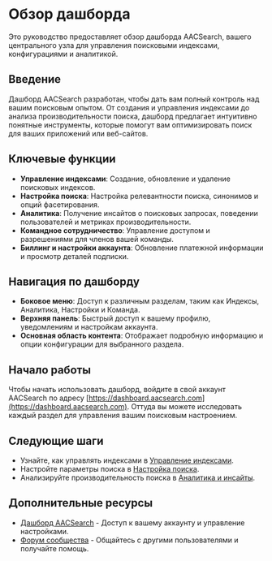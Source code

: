 # Обзор дашборда

Это руководство предоставляет обзор дашборда AACSearch, вашего центрального узла для управления поисковыми индексами, конфигурациями и аналитикой.

## Введение

Дашборд AACSearch разработан, чтобы дать вам полный контроль над вашим поисковым опытом. От создания и управления индексами до анализа производительности поиска, дашборд предлагает интуитивно понятные инструменты, которые помогут вам оптимизировать поиск для ваших приложений или веб-сайтов.

## Ключевые функции

- **Управление индексами**: Создание, обновление и удаление поисковых индексов.
- **Настройка поиска**: Настройка релевантности поиска, синонимов и опций фасетирования.
- **Аналитика**: Получение инсайтов о поисковых запросах, поведении пользователей и метриках производительности.
- **Командное сотрудничество**: Управление доступом и разрешениями для членов вашей команды.
- **Биллинг и настройки аккаунта**: Обновление платежной информации и просмотр деталей подписки.

## Навигация по дашборду

- **Боковое меню**: Доступ к различным разделам, таким как Индексы, Аналитика, Настройки и Команда.
- **Верхняя панель**: Быстрый доступ к вашему профилю, уведомлениям и настройкам аккаунта.
- **Основная область контента**: Отображает подробную информацию и опции конфигурации для выбранного раздела.

## Начало работы

Чтобы начать использовать дашборд, войдите в свой аккаунт AACSearch по адресу [https://dashboard.aacsearch.com](https://dashboard.aacsearch.com). Оттуда вы можете исследовать каждый раздел для управления вашим поисковым настроением.

## Следующие шаги

- Узнайте, как управлять индексами в [Управление индексами](../dashboard/indexes.md).
- Настройте параметры поиска в [Настройка поиска](../dashboard/search-config.md).
- Анализируйте производительность поиска в [Аналитика и инсайты](../dashboard/analytics.md).

## Дополнительные ресурсы

- [Дашборд AACSearch](https://dashboard.aacsearch.com) - Доступ к вашему аккаунту и управление настройками.
- [Форум сообщества](https://community.aacsearch.com) - Общайтесь с другими пользователями и получайте помощь.
